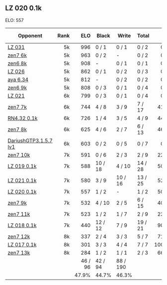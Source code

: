 ## LZ 020 0.1k ##

ELO: 557

Opponent | Rank | ELO | Black | Write | Total | Win rate
---------|-----:|----:|-------|-------|-------|-------:
[LZ 031](LZ%20031.md) | 5k | 996 | 0 / 1 | 0 / 1 | 0 / 2 | 0.0%
[zen7 6k](zen7%206k.md) | 5k | 963 | 0 / 2 | - | 0 / 2 | 0.0%
[zen6 8k](zen6%208k.md) | 5k | 908 | - | 0 / 1 | 0 / 1 | 0.0%
[LZ 026](LZ%20026.md) | 5k | 862 | 0 / 1 | 0 / 2 | 0 / 3 | 0.0%
[aya 6.34](aya%206.34.md) | 5k | 812 | - | 0 / 2 | 0 / 2 | 0.0%
[zen6 9k](zen6%209k.md) | 5k | 808 | 0 / 3 | 0 / 1 | 0 / 4 | 0.0%
[LZ 021](LZ%20021.md) | 6k | 799 | 0 / 3 | 0 / 1 | 0 / 4 | 0.0%
[zen7 7k](zen7%207k.md) | 6k | 744 | 4 / 8 | 3 / 9 | 7 / 17 | 41.2%
[RN4.32 0.1k](RN4.32%200.1k.md) | 6k | 726 | 1 / 4 | 3 / 5 | 4 / 9 | 44.4%
[zen7 8k](zen7%208k.md) | 6k | 625 | 4 / 6 | 2 / 7 | 6 / 13 | 46.2%
[DariushGTP3.1.5.7 lv1](DariushGTP3.1.5.7%20lv1.md) | 6k | 603 | 0 / 2 | 0 / 5 | 0 / 7 | 0.0%
[zen7 10k](zen7%2010k.md) | 7k | 591 | 0 / 6 | 2 / 3 | 2 / 9 | 22.2%
[LZ 019 0.1k](LZ%20019%200.1k.md) | 7k | 588 | 10 / 18 | 4 / 10 | 14 / 28 | 50.0%
[LZ 021 0.1k](LZ%20021%200.1k.md) | 7k | 580 | 3 / 9 | 10 / 16 | 13 / 25 | 52.0%
[LZ 020 0.1k](LZ%20020%200.1k.md) | 7k | 557 | 1 / 2 | - | 1 / 2 | 50.0%
[zen7 9k](zen7%209k.md) | 7k | 532 | 4 / 10 | 2 / 5 | 6 / 15 | 40.0%
[zen7 11k](zen7%2011k.md) | 7k | 523 | 1 / 2 | 1 / 7 | 2 / 9 | 22.2%
[LZ 018 0.1k](LZ%20018%200.1k.md) | 7k | 440 | 12 / 12 | 7 / 9 | 19 / 21 | 90.5%
[zen7 12k](zen7%2012k.md) | 8k | 337 | 2 / 4 | 3 / 3 | 5 / 7 | 71.4%
[LZ 017 0.1k](LZ%20017%200.1k.md) | 8k | 301 | 3 / 3 | 4 / 4 | 7 / 7 | 100.0%
[zen7 13k](zen7%2013k.md) | 8k | 284 | 1 / 2 | 1 / 1 | 2 / 3 | 66.7%
 | | | 46 / 96 | 42 / 94 | 88 / 190 | 
 | | | 47.9% | 44.7% | 46.3% | 
